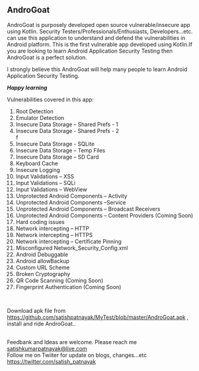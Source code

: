 <h2>AndroGoat</h2> AndroGoat is purposely developed open source vulnerable/insecure app using Kotlin. Security Testers/Professionals/Enthusiasts, Developers...etc. can use this application to understand and defend the vulnerabilities in Android platform. This is the first vulnerable app developed using Kotlin.If you are looking to learn Android Application Security Testing then AndroGoat is a perfect solution. 

I strongly believe this AndroGoat will help many people to learn Android Application Security Testing.

***Happy learning***

Vulnerabilities covered in this app:

1. Root Detection</br>
2. Emulator Detection</br>
3. Insecure Data Storage – Shared Prefs - 1</br>
4. Insecure Data Storage - Shared Prefs - 2</br>f
5. Insecure Data Storage - SQLite</br>
6. Insecure Data Storage – Temp Files</br>
7. Insecure Data Storage – SD Card</br>
8. Keyboard Cache</br>
9. Insecure Logging</br>
10. Input Validations – XSS</br>
11. Input Validations – SQLi</br>
12. Input Validations – WebView</br>
13. Unprotected Android Components – Activity</br>
14. Unprotected Android Components –Service</br>
15. Unprotected Android Components – Broadcast Receivers</br>
16. Unprotected Android Components – Content Providers (Coming Soon)</br>
17. Hard coding issues</br>
18. Network intercepting – HTTP</br>
19. Network intercepting – HTTPS</br>
20. Network intercepting – Certificate Pinning</br>
21. Misconfigured Network_Security_Config.xml</br>
22. Android Debuggable</br>
23. Android allowBackup</br>
24. Custom URL Scheme</br>
25. Broken Cryptography </br>
26. QR Code Scanning (Coming Soon)</br>
27. Fingerprint Authentication (Coming Soon)</br>
</br>

Download apk file from https://github.com/satishpatnayak/MyTest/blob/master/AndroGoat.apk , install and ride AndroGoat..</br></br>

Feedbank and Ideas are welcome. Please reach me satishkumarpatnayak@live.com </br>
Follow me on Twiiter for update on blogs, changes...etc https://twitter.com/satish_patnayak

